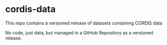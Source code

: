 # cordis-data

This repo contains a versioned release of datasets containing CORDIS data 

No code, just data, but managed in a GitHub Repository as a versioned release.
